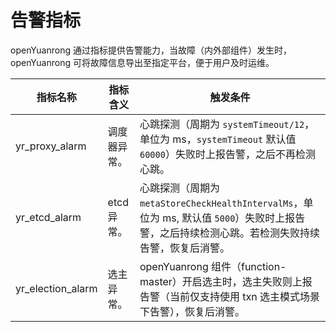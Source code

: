 # 告警指标

openYuanrong 通过指标提供告警能力，当故障（内外部组件）发生时，openYuanrong 可将故障信息导出至指定平台，便于用户及时运维。

| 指标名称 | 指标含义 | 触发条件 |
| ---------- | -------------------- | -------------------- |
| yr_proxy_alarm                  | 调度器异常。   | 心跳探测（周期为 `systemTimeout/12`，单位为 ms，`systemTimeout` 默认值 `60000`）失败时上报告警，之后不再检测心跳。 |
| yr_etcd_alarm                   | etcd 异常。   | 心跳探测（周期为 `metaStoreCheckHealthIntervalMs`，单位为 ms, 默认值 `5000`）失败时上报告警，之后持续检测心跳。若检测失败持续告警，恢复后消警。 |
| yr_election_alarm               | 选主异常。     | openYuanrong 组件（function-master）开启选主时，选主失败则上报告警（当前仅支持使用 txn 选主模式场景下告警），恢复后消警。 |

